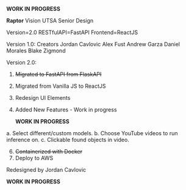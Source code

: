 **WORK IN PROGRESS**

**Raptor** Vision UTSA Senior Design

Version=2.0
RESTfulAPI=FastAPI
Frontend=ReactJS

Version 1.0:
Creators
  Jordan Cavlovic
  Alex Fust
  Andrew Garza
  Daniel Morales
  Blake Zigmond
  
Version 2.0:
1. ~~Migrated to FastAPI from FlaskAPI~~
2. Migrated from Vanilla JS to ReactJS
3. Redesign UI Elements
5. Added New Features - Work in progress

   **WORK IN PROGRESS**
   
  a. Select different/custom models.
  b. Choose YouTube videos to run inference on.
  c. Clickable found objects in video.
  
6. ~~Containerized with Docker~~
7. Deploy to AWS

Redesigned by Jordan Cavlovic

**WORK IN PROGRESS**
